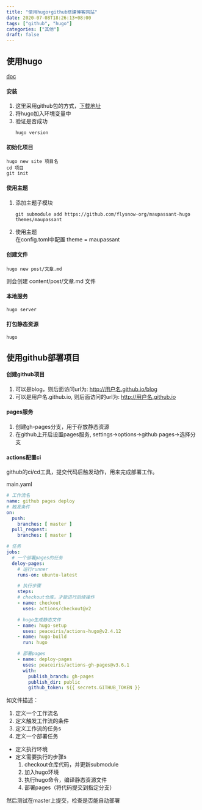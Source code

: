 ```yaml
---
title: "使用hugo+github搭建博客网站"
date: 2020-07-08T18:26:13+08:00
tags: ["github", "hugo"]
categories: ["其他"]
draft: false
---
```

## 使用hugo
[doc](https://gohugo.io/documentation/)
#### 安装
1. 这里采用github包的方式，[下载地址](https://github.com/gohugoio/hugo/releases)  
2. 将hugo加入环境变量中  
3. 验证是否成功
    ```
    hugo version
    ```  
#### 初始化项目
```
hugo new site 项目名
cd 项目
git init
```

#### 使用主题
1. 添加主题子模块
    ```
    git submodule add https://github.com/flysnow-org/maupassant-hugo themes/maupassant
    ```
2. 使用主题  
在config.toml中配置 theme = maupassant  

#### 创建文件
```
hugo new post/文章.md
```
则会创建 content/post/文章.md 文件

#### 本地服务
```
hugo server
```

#### 打包静态资源
```
hugo
```

## 使用github部署项目
#### 创建github项目
1. 可以是blog，则后面访问url为: http://用户名.github.io/blog
2. 可以是用户名.github.io, 则后面访问的url为: http://用户名.github.io

#### pages服务
1. 创建gh-pages分支，用于存放静态资源
2. 在github上开启设置pages服务, settings->options->github pages->选择分支

#### actions配置ci
github的ci/cd工具，提交代码后触发动作，用来完成部署工作。  

main.yaml
```yaml
# 工作流名
name: github pages deploy
# 触发条件
on:
  push:
    branches: [ master ]
  pull_request:
    branches: [ master ]

# 任务
jobs:
  # 一个部署pages的任务
  deloy-pages:
    # 运行runner
    runs-on: ubuntu-latest

    # 执行步骤
    steps:
    # checkout仓库，才能进行后续操作
    - name: checkout 
      uses: actions/checkout@v2

    # hugo生成静态文件
    - name: hugo-setup
      uses: peaceiris/actions-hugo@v2.4.12
    - name: hugo-build
      run: hugo

    # 部署pages
    - name: deploy-pages
      uses: peaceiris/actions-gh-pages@v3.6.1
      with:
        publish_branch: gh-pages
        publish_dir: public
        github_token: ${{ secrets.GITHUB_TOKEN }}

```

如文件描述： 
1. 定义一个工作流名
2. 定义触发工作流的条件
3. 定义工作流的任务s
4. 定义一个部署任务  
  * 定义执行环境
  * 定义需要执行的步骤s  
    1. checkout仓库代码，并更新submodule
    2. 加入hugo环境
    3. 执行hugo命令，编译静态资源文件
    4. 部署pages（将代码提交到指定分支）  

然后测试在master上提交，检查是否能自动部署